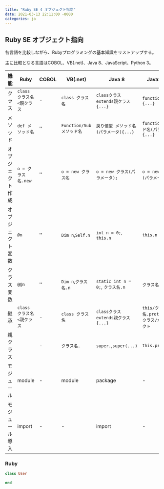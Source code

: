 ```yaml
---
title: "Ruby SE 4 オブジェクト指向"
date: 2021-03-13 22:11:00 -0000
categories: ja
---
```

## Ruby SE オブジェクト指向

各言語を比較しながら、Rubyプログラミングの基本知識をリストアップする。

主に比較となる言語はCOBOL、VB(.net)、Java 8、JavaScript、Python 3。

機能         |Ruby          | COBOL     | VB(.net)          | Java 8              | JavaScript             | Python 3
-------------|-------------|------------|------------------|---------------------|-------------------------|------------------------------------
クラス       | `class クラス名<親クラス` | - | `class クラス名`       | `classクラスextends親クラス{...}` | `functionクラス{...}`| `class クラス : 親クラス ... end`
メソッド     | `def メソッド名`    |  ''       | `Function/Sub メソッド名`   | `戻り値型 メソッド名(パラメータ){...}`       | `functionメソッド名(パラメータ){...}`| `def メソッド名: ...`  
オブジェクト作成 | `o = クラス名.new`|  ''       | `o = new クラス名`   | `o = new クラス(パラメータ);`       | `o = new クラス(パラメータ);`| `o = クラス(パラメータ)`
オブジェクト変数 | `@n`             | ''        | `Dim n`,`Self.n`     | `int n = 0;`, `this.n`              | `this.n = 0;`             | `self.n = 0`
クラス変数 | `@@n`             | ''        | `Dim n`,`クラス名.n`     | `static int n = 0;`, `クラス名.n`     | `クラス名.n = 0;`          | `クラス名.n = 0`
継承       | `class クラス名<親クラス` | - | `class クラス名`       | `classクラスextends親クラス{...}` | `this/クラス名.prototype = クラス/オブジェクト`| `class クラス : 親クラス ... end`
親クラス       | ` ` | - | `クラス名.`       | `super.`,`super(...)` | `this.prototype`| ` `
モジュール | module | - | module | package | - | __module__ファイル
モジュール導入 | import | - | - | import | - | import/from import



### Ruby

```ruby
class User
  
end
```
